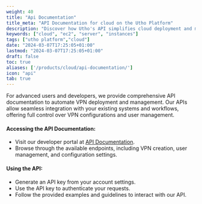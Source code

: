 ```yaml
---
weight: 40
title: "Api Documentation"
title_meta: "API Documentation for cloud on the Utho Platform"
description: "Discover how Utho's API simplifies cloud deployment and management allowing you to integrate seamlessly with your cloud infrastructure"
keywords: ["cloud", "ec2", "server", "instances"]
tags: ["utho platform","cloud"]
date: "2024-03-07T17:25:05+01:00"
lastmod: "2024-03-07T17:25:05+01:00"
draft: false
toc: true
aliases: ['/products/cloud/api-documentation/']
icon: "api"
tab: true
---
```

For advanced users and developers, we provide comprehensive API documentation to automate VPN deployment and management. Our APIs allow seamless integration with your existing systems and workflows, offering full control over VPN configurations and user management.

#### Accessing the API Documentation:

* Visit our developer portal at [API Documentation](https://utho.com/api-docs/?utm_source=docs#api-Cloud-Servers).
* Browse through the available endpoints, including VPN creation, user management, and configuration settings.

#### Using the API:

* Generate an API key from your account settings.
* Use the API key to authenticate your requests.
* Follow the provided examples and guidelines to interact with our API.
